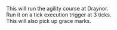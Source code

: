 This will run the agility course at Draynor. 
<br>
Run it on a tick execution trigger at 3 ticks. <br> This will also pick up grace marks. 
